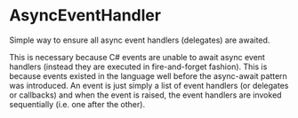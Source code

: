 # AsyncEventHandler

Simple way to ensure all async event handlers (delegates) are awaited.

This is necessary because C# events are unable to await async event handlers (instead they are executed in fire-and-forget fashion). This is because events existed in the language well before the async-await pattern was introduced. An event is just simply a list of event handlers (or delegates or callbacks) and when the event is raised, the event handlers are invoked sequentially (i.e. one after the other).
